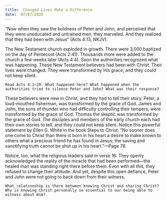 ```yaml
---
title:  Changed Lives Make a Difference
date:  07/07/2020
---
```


“Now when they saw the boldness of Peter and John, and perceived that they were uneducated and untrained men, they marveled. And they realized that they had been with Jesus” (Acts 4:13, NKJV).

The New Testament church exploded in growth. There were 3,000 baptized on the day of Pentecost (Acts 2:41). Thousands more were added to the church a few weeks later (Acts 4:4). Soon the authorities recognized what was happening. These New Testament believers had been with Christ. Their lives were changed. They were transformed by His grace, and they could not keep silent.

`Read Acts 4:1–20. What happened here? What happened when the authorities tried to silence Peter and John? What was their response?`

These believers were new in Christ, and they had to tell their story. Peter, a loud-mouthed fisherman, was transformed by the grace of God. James and John, the sons of thunder who had difficulty controlling their tempers, were transformed by the grace of God. Thomas the skeptic was transformed by the grace of God. The disciples and members of the early church each had their own stories to tell, and they could not keep silent. Notice this powerful statement by Ellen G. White in the book Steps to Christ: “No sooner does one come to Christ than there is born in his heart a desire to make known to others what a precious friend he has found in Jesus; the saving and sanctifying truth cannot be shut up in his heart.”—Page 78.

Notice, too, what the religious leaders said in verse 16. They openly acknowledged the reality of the miracle that had been performed—the healed man was standing right there before them. Even with all this, they refused to change their attitude. And yet, despite this open defiance, Peter and John were not going to back down from their witness.

`What relationship is there between knowing Christ and sharing Christ? Why is knowing Christ personally so essential to our being able to witness about Him?`